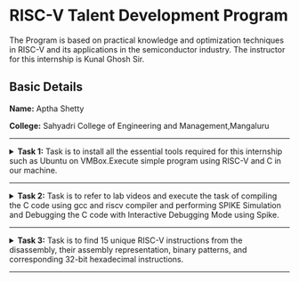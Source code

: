 # RISC-V Talent Development Program

The Program is based on practical knowledge and optimization techniques in RISC-V and its applications in the semiconductor industry.
The instructor for this internship is Kunal Ghosh Sir.

## Basic Details
**Name:** Aptha Shetty

**College:** Sahyadri College of Engineering and Management,Mangaluru


-------------------------------------------------------------------------------------------------------------------------------------------

<details>
<summary><B>Task 1:</b> Task is to install all the essential tools required for this internship such as Ubuntu on VMBox.Execute simple program using RISC-V and C in our machine.</summary>
  <br>

  **1. Install Ubutuntu 18.04on the Oracle Virtual Machine Box**
 ![Ubuntu 18 04](https://github.com/user-attachments/assets/bf88b238-658e-46f6-8e14-347942b1e9ae)

  **2. Execution of the program to sum numbers in C.**
  ![1  sum-execution](https://github.com/user-attachments/assets/79df157e-a46f-40dc-ab3b-338daec28ac1)
  
  **i. Change the directory to Home**
 
  To change to the home directory using the cd command

  **ii. Install leafpad command**

  Leafpad is a simple, lightweight, and fast text editor suitable for basic tasks. It is particularly favored in systems with limited resources.
  The command sudo apt install leafpad is used to install the Leafpad text editor on a Linux system.
  
  **iii. Open a File in leafpad**
 
  leafpad sum.c
  
  This command opens the sum.c file in the Leafpad text editor

 **iv. Write C code to sum numbers**
 ![2 sum-c code](https://github.com/user-attachments/assets/920523d8-e7bd-44db-b3ff-0282728522ea)

 Code to sum the numbers
 
 **v. Compile the program**

 gcc sum.c

 This command compiles the sum.c file using the GNU Compiler Collection (gcc).


**vi. Run the Program**

./a.out

This runs the generated executable.

**3. Execution of program using RISC-V**

RISC-V program execution involves compiling code with RISC-V-compatible compilers. Its reduced instruction set and optimization options ensure efficiency, scalability, and versatility across computing applications.

**i. Display contents of summing code**

![3 display content of the sum code](https://github.com/user-attachments/assets/0f91bbd9-7412-48c3-ac04-bcf6c492f963)


cat sum.c

 It displays the content of a C program named sum.c


**ii. Optimzation using O1 and Ofast**

![4 RISC_V program compilation optimization(O1 Ofast)](https://github.com/user-attachments/assets/dc86a143-f57a-418b-9cdf-857cf251462a)

-O1 enables basic optimizations, while -Ofast applies aggressive optimizations for maximum performance.


**iii. Optimized assembly of O1**

![5 RISCV O1 optimized output](https://github.com/user-attachments/assets/e9f6acbd-96e5-4dcd-b15b-d5fc4216305b)

-O1 focuses on basic optimizations to reduce compilation time and improve code efficiency.

**iv. Optimized Assembly of Ofast**

![6 RISCV Ofast optimized output](https://github.com/user-attachments/assets/71a4c921-c62d-44fe-8426-1e1a80e87656)

-Ofast applies aggressive optimizations, including those that may break strict standards compliance for maximum performance.
</details>

------------------------------------------------------------------------------------------------------------------------------------------------------------------------------------

<details>
<summary><B>Task 2:</b> Task is to refer to lab videos and execute the task of compiling the C code using gcc and riscv compiler and performing SPIKE Simulation and Debugging the C code with Interactive Debugging Mode using Spike.</summary>
  <br>


 **1. Open a File in leafpad and write a code for calculating factorial**
 

 We use commands like leafpad filename.c and similar tools to create and write a simple program for calculating the factorial of a number.
 
  
 ![1 Factorial execution](https://github.com/user-attachments/assets/807e0918-bd9a-4c24-8d43-5532f6df537f)
 

 
![2  factorial C code](https://github.com/user-attachments/assets/8b16adac-d997-4d2e-8b0d-c04046692357)


**2. Execution of program using RISC-V**



**i. Display contents of factorial code and optiumization of the code using -O1**


 
![3 Display of C code and -O1 optimization](https://github.com/user-attachments/assets/1741e029-0338-43a4-8cbf-14d0852b1aa8)



**ii. Optimized assembly of O1**



![4 Assembly of -O1 optimization](https://github.com/user-attachments/assets/a0b9ff50-d686-43da-af67-d84202c61585)



-O1 focuses on basic optimizations to reduce compilation time and improve code efficiency.



**iii.-O1 optimized output**


We write a simple command to display the the output using riscv64 -O1 optimization.


spike pk filename.o


![5 -O1 Output](https://github.com/user-attachments/assets/123889bc-6f37-405a-af7d-85fe253f6537)



**iv.-O1 optimized assembly debugging**


We use the command spike -d pk filename.o for debugging.


![6 -O1 addi instruction debugging](https://github.com/user-attachments/assets/4dd0ba2c-9823-4289-bd32-0386d2519121)



reg 0 sp: This likely inspects the value of the stack pointer (sp), which holds the top of the stack.
**Assembly Instruction (addi sp, sp, -16)**:
This adjusts the stack pointer (sp) by subtracting 16 bytes, allocating space on the stack for local variables or function calls.
addi is the RISC-V instruction for "add immediate."
The stack pointer's new value is shown (0x000003fffffb40), indicating memory reserved for execution.



![7 -O1 sd instruction debugging](https://github.com/user-attachments/assets/ddb9181b-a067-49f8-b6e2-c33cdca076b6)


The debug output shows that the **instruction sd ra, 8(sp)** saves the return address (ra) onto the stack at an offset of 8 bytes from the stack pointer (sp). 
This is part of the function call setup to preserve the return address. The program counter (pc) moves to the next instruction, updating from 0x10188 to 0x1018c


![8 -O1 li instruction debugging](https://github.com/user-attachments/assets/e53b8fd6-13cd-4976-abfb-b482ab19cde6)


The debug output shows the execution of two **li (Load Immediate) instructions** in a RISC-V program.
The first instruction, li a2, 24, loads the immediate value 24 into register a2, as confirmed by the debug output showing reg 0 a2 with the value 0x0000000000000018 (decimal 24).
The second instruction, li a1, 4, loads the immediate value 4 into register a1, with the debug output showing reg 0 a1 holding 0x0000000000000004 (decimal 4).


**v. Display contents of factorial code and optimization of the code using -Ofast and its output**



![9 Display of c code and optimization and output for -Ofast](https://github.com/user-attachments/assets/9c914ee3-4658-4801-beb6-32eb63d35179)


**vi.-Ofast optimized assembly**


-Ofast applies aggressive optimizations, including those that may break strict standards compliance for maximum performance.


![91 assembly of -Ofast](https://github.com/user-attachments/assets/71854afc-0145-45be-b79b-0fcd6cd30860)



**vii.-Ofast optimized assembly debugging**


We use the command spike -d pk filename.o for debugging.



![92 lui,li,addi instruction debugging in _Ofast optimized assembly](https://github.com/user-attachments/assets/82ef63d5-c57e-43a9-b33a-6ec02ca62414)



**lui a0, 0x21**: Loads the upper 20 bits of register a0 with the value 0x21. The lower 12 bits are set to 0.


**addi sp, sp, -16**: Adjusts the stack pointer (sp) by subtracting 16. This is typically done to allocate space on the stack


**li a2, 24**: Loads the immediate value 24 into register a2. This is a pseudo-instruction, which translates to addi a2, x0, 24.


</details>

-----------------------------------------------------------------------------------------------------------------------------------------------------------------------------------------------------------------

<details>
<summary><B>Task 3:</b> Task is to find  15 unique RISC-V instructions from the disassembly, their assembly representation, binary patterns, and corresponding 32-bit hexadecimal instructions.</summary>
  <br>


# RISC-V Instructions

This document contains 15 unique RISC-V instructions from the disassembly, their assembly representation, binary patterns, and corresponding 32-bit hexadecimal instructions.

---

## Instruction 1: `lui`
- **Assembly**: `lui a0, 0x21357`
- **Type**: U-Type
- **Binary**: `00100001001101010111 01000 0110111`
- **32-bit Hex**: `0x21357837`

---

## Instruction 2: `addi`
- **Assembly**: `addi sp, sp, -16`
- **Type**: I-Type
- **Binary**: `111111111111 01010 000 01010 0010011`
- **32-bit Hex**: `0xFFF00513`

---

## Instruction 3: `li`
- **Assembly**: `li a4, 24`
- **Type**: I-Type
- **Binary**: `000000001100 01001 000 01100 0010011`
- **32-bit Hex**: `0x01800593`

---

## Instruction 4: `add`
- **Assembly**: `add a0, a0, a1`
- **Type**: R-Type
- **Binary**: `0000000 00001 01000 000 01000 0110011`
- **32-bit Hex**: `0x00104133`

---

## Instruction 5: `jal`
- **Assembly**: `jal ra, <printf>`
- **Type**: J-Type
- **Binary**: `00000000100010100100 00001 1101111`
- **32-bit Hex**: `0x000A807F`

---

## Instruction 6: `ld`
- **Assembly**: `ld ra, 8(sp)`
- **Type**: I-Type
- **Binary**: `000000000100 01010 011 00001 0000011`
- **32-bit Hex**: `0x00828083`

---

## Instruction 7: `sd`
- **Assembly**: `sd ra, 8(sp)`
- **Type**: S-Type
- **Binary**: `0000000 00001 01010 011 00000 0100011`
- **32-bit Hex**: `0x0082A023`

---

## Instruction 8: `ret`
- **Assembly**: `ret`
- **Type**: I-Type (alias for `jalr`)
- **Binary**: `000000000000 00001 000 00000 1100111`
- **32-bit Hex**: `0x00008067`

---

## Instruction 9: `auipc`
- **Assembly**: `auipc gp, 0x10000`
- **Type**: U-Type
- **Binary**: `0001000000000000 00100 0010111`
- **32-bit Hex**: `0x10000137`

---

## Instruction 10: `sub`
- **Assembly**: `sub a0, a0, a1`
- **Type**: R-Type
- **Binary**: `0100000 00001 01000 000 01000 0110011`
- **32-bit Hex**: `0x40104133`

---

## Instruction 11: `beq`
- **Assembly**: `beq a0, a1, <offset>`
- **Type**: B-Type
- **Binary**: `0000000 00001 01000 000 00000 1100011`
- **32-bit Hex**: `0x00104263`

---

## Instruction 12: `j`
- **Assembly**: `j <offset>`
- **Type**: J-Type (alias for `jal x0, <offset>`)
- **Binary**: `000000000000 <imm[20:1]> 00000 1101111`
- **32-bit Hex**: `<computed value>`

---

## Instruction 13: `and`
- **Assembly**: `and a0, a0, a1`
- **Type**: R-Type
- **Binary**: `0000000 00001 01000 111 01000 0110011`
- **32-bit Hex**: `0x00107133`

---

## Instruction 14: `or`
- **Assembly**: `or a0, a0, a1`
- **Type**: R-Type
- **Binary**: `0000000 00001 01000 110 01000 0110011`
- **32-bit Hex**: `0x00106133`

---

## Instruction 15: `xor`
- **Assembly**: `xor a0, a0, a1`
- **Type**: R-Type
- **Binary**: `0000000 00001 01000 100 01000 0110011`
- **32-bit Hex**: `0x00104133`

---
</details>


-------------------------------------------------------------------------------------------------------------------------------------------------------------------------------------------------------------



  
